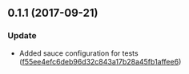 <a name="0.1.1"></a>
## 0.1.1 (2017-09-21)


### Update

* Added sauce configuration for tests ([f55ee4efc6deb96d32c843a17b28a45fb1affee6](https://github.com/advanced-rest-client/tutorial-toast/commit/f55ee4efc6deb96d32c843a17b28a45fb1affee6))



